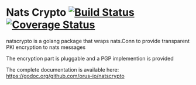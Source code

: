 # Nats Crypto [![Build Status](https://travis-ci.org/orus-io/natscrypto.svg?branch=master)](https://travis-ci.org/orus-io/natscrypto) [![Coverage Status](https://coveralls.io/repos/github/orus-io/natscrypto/badge.svg?branch=master)](https://coveralls.io/github/orus-io/natscrypto?branch=master)

natscrypto is a golang package that wraps nats.Conn to provide transparent
PKI encryption to nats messages

The encryption part is pluggable and a PGP implemention is provided

The complete documentation is available here:
https://godoc.org/github.com/orus-io/natscrypto
